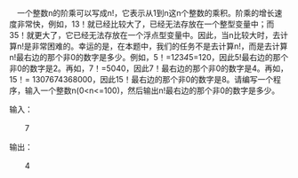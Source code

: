 　一个整数n的阶乘可以写成n!，它表示从1到n这n个整数的乘积。阶乘的增长速度非常快，例如，13！就已经比较大了，已经无法存放在一个整型变量中；而35！就更大了，它已经无法存放在一个浮点型变量中。因此，当n比较大时，去计算n!是非常困难的。幸运的是，在本题中，我们的任务不是去计算n!，而是去计算n!最右边的那个非0的数字是多少。例如，5！=1*2*3*4*5=120，因此5!最右边的那个非0的数字是2。再如，7！=5040，因此7！最右边的那个非0的数字是4。再如，15！= 1307674368000，因此15！最右边的那个非0的数字是8。请编写一个程序，输入一个整数n(0<n<=100)，然后输出n!最右边的那个非0的数字是多少。

输入：

　　7

输出：

　　4
